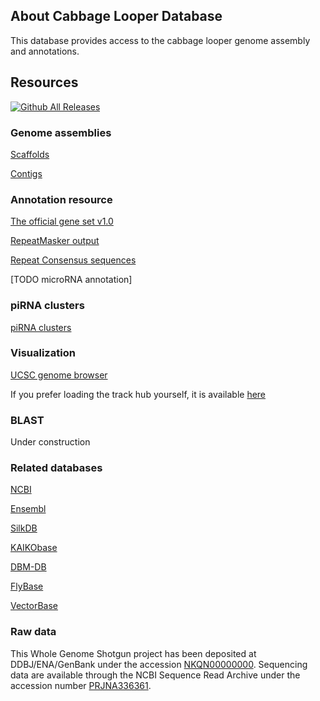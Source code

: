 ## About Cabbage Looper Database
This database provides access to the cabbage looper genome assembly and annotations.

## Resources 
[![Github All Releases](https://img.shields.io/github/downloads/weng-lab/cabbagelooper/total.svg?style=flat-square)](https://github.com/weng-lab/cabbagelooper)
### Genome assemblies

[Scaffolds](https://github.com/weng-lab/cabbagelooper/releases/download/v1.0-scaffolds-and-contigs/tn1.scaffolds.fasta.gz)

[Contigs](https://github.com/weng-lab/cabbagelooper/releases/download/v1.0-scaffolds-and-contigs/tn1.contigs.fasta.gz)

### Annotation resource
[The official gene set v1.0](https://github.com/weng-lab/cabbagelooper/releases/download/v1-annotation/tn1.genes.gff.gz)

[RepeatMasker output](https://github.com/weng-lab/cabbagelooper/releases/download/v1.0-scaffolds-and-contigs/tn1.rmsk_out.gz)

[Repeat Consensus sequences](https://github.com/weng-lab/cabbagelooper/releases/download/v1.0-scaffolds-and-contigs/tn1.repeatmodeler.fasta.gz)

[TODO microRNA annotation]

### piRNA clusters
[piRNA clusters](https://github.com/weng-lab/cabbagelooper/releases/download/v1-annotation/tn1.piRNAclusters.tar.gz)

### Visualization

[UCSC genome browser](http://genome.ucsc.edu/cgi-bin/hgTracks?hubUrl=http://zlab-trackhub.umassmed.edu/yfu/insects/hub.txt&db=hub_129615_cl_v0.8.2)

If you prefer loading the track hub yourself, it is available [here](http://zlab-trackhub.umassmed.edu/yfu/insects/hub.txt)
### BLAST
Under construction

### Related databases
[NCBI](http://www.ncbi.nlm.nih.gov/)

[Ensembl](http://www.ensembl.org/index.html)

[SilkDB](http://silkworm.genomics.org.cn/)

[KAIKObase](http://sgp.dna.affrc.go.jp/KAIKObase/)

[DBM-DB](http://iae.fafu.edu.cn/DBM/index.php)

[FlyBase](http://flybase.org/)

[VectorBase](https://www.vectorbase.org/)

### Raw data
This Whole Genome Shotgun project has been deposited at DDBJ/ENA/GenBank
under the accession [NKQN00000000](https://www.ncbi.nlm.nih.gov/genome/?term=NKQN00000000).
Sequencing data are available through the NCBI Sequence Read Archive under the accession number [PRJNA336361](https://www.ncbi.nlm.nih.gov/bioproject/PRJNA336361).
